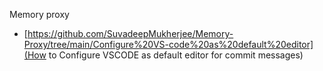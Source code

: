 Memory proxy 

-  [https://github.com/SuvadeepMukherjee/Memory-Proxy/tree/main/Configure%20VS-code%20as%20default%20editor](How to Configure VSCODE as default editor for commit messages)
